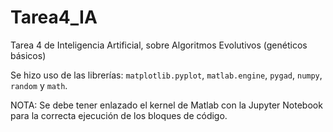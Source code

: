 # Tarea4_IA
Tarea 4 de Inteligencia Artificial, sobre Algoritmos Evolutivos (genéticos básicos)

Se hizo uso de las librerías: `matplotlib.pyplot`, `matlab.engine`, `pygad`, `numpy`, `random` y `math`.

NOTA: Se debe tener enlazado el kernel de Matlab con la Jupyter Notebook para la correcta ejecución de los bloques de código.
